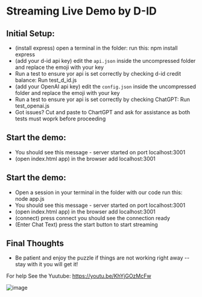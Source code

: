 # Streaming Live Demo by D-ID

## Initial Setup:
* (install express) open a terminal in the folder:
    run this: npm install express
* (add your d-id api key) edit the `api.json` inside the uncompressed folder and replace the emoji with your key
* Run a test to ensure yor api is set correctly by checking d-id credit balance:  Run test_d_id.js
* (add your OpenAI api key) edit the `config.json` inside the uncompressed folder and replace the emoji with your key
* Run a test to ensure yor api is set correctly by checking ChatGPT:  Run test_openai.js
*  Got issues?  Cut and paste to ChartGPT and ask for assistance as both tests must woprk before proceeding

## Start the demo:
* You should see this message - server started on port localhost:3001
* (open index.html app) in the browser add localhost:3001

## Start the demo:
* Open a session in your terminal in the folder with our code run this: node app.js 
* You should see this message - server started on port localhost:3001
* (open index.html app) in the browser add localhost:3001
* (connect) press connect you should see the connection ready 
* (Enter Chat Text) press the start button to start streaming

## Final Thoughts
* Be patient and enjoy the puzzle if things are not working right away -- stay with it you will get it!

For help See the Yuutube:  https://youtu.be/KhYjGOzMcFw

![image](https://github.com/jjmlovesgit/D-ID_langchain_withChatGPT/assets/47751509/49ac2968-9777-4641-81de-80905f8361b5)
